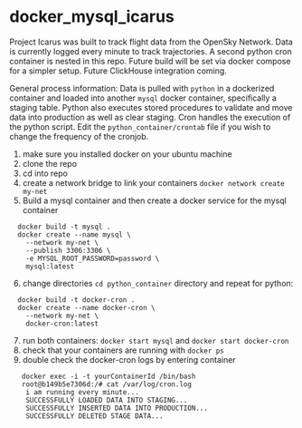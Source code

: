# docker_mysql_icarus

Project Icarus was built to track flight data from the OpenSky Network. Data is currently logged every minute to track trajectories. A second python cron container is nested in this repo. Future build will be set via docker compose for a simpler setup. Future ClickHouse integration coming.

General process information: Data is pulled with `python` in a dockerized container and loaded into another `mysql` docker container, specifically a staging table. Python also executes stored procedures to validate and move data into production as well as clear staging. Cron handles the execution of the python script. Edit the `python_container/crontab` file if you wish to change the frequency of the cronjob.

1. make sure you installed docker on your ubuntu machine
2. clone the repo
3. cd into repo
4. create a network bridge to link your containers `docker network create my-net`
5. Build a mysql container and then create a docker service for the mysql container 

```
  docker build -t mysql .
  docker create --name mysql \
    --network my-net \
    --publish 3306:3306 \
    -e MYSQL_ROOT_PASSWORD=password \
    mysql:latest
```

6. change directories `cd python_container` directory and repeat for python: 

```
  docker build -t docker-cron .
  docker create --name docker-cron \
    --network my-net \
    docker-cron:latest
```

7. run both containers: `docker start mysql` and `docker start docker-cron`
8. check that your containers are running with `docker ps`
9. double check the docker-cron logs by entering container 

```
   docker exec -i -t yourContainerId /bin/bash
   root@b149b5e7306d:/# cat /var/log/cron.log 
    i am running every minute...
    SUCCESSFULLY LOADED DATA INTO STAGING...
    SUCCESSFULLY INSERTED DATA INTO PRODUCTION...
    SUCCESSFULLY DELETED STAGE DATA...
```
